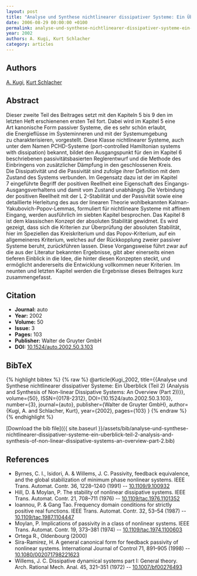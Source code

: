 ```yaml
---
layout: post
title: "Analyse und Synthese nichtlinearer dissipativer Systeme: Ein Überblick (Teil 2) (Analysis and Synthesis of Non-linear Dissipative Systems: An Overview (Part 2))"
date: 2006-08-29 00:00:00 +0100
permalink: analyse-und-synthese-nichtlinearer-dissipativer-systeme-ein-uberblick-teil-2-analysis-and-synthesis-of-non-linear-dissipative-systems-an-overview-part-2
year: 2002
authors: A. Kugi, Kurt Schlacher
category: articles
---
```

 
## Authors
[A. Kugi](authors/andreas-kugi), [Kurt Schlacher](authors/kurt-schlacher)
 
## Abstract
Dieser zweite Teil des Beitrages setzt mit den Kapiteln 5 bis 9 den im letzten Heft erschienenen ersten Teil fort. Dabei wird im Kapitel 5 eine Art kanonische Form passiver Systeme, die es sehr schön erlaubt, die Energieflüsse im Systeminneren und mit der Systemumgebung zu charakterisieren, vorgestellt. Diese Klasse nichtlinearer Systeme, auch unter dem Namen PCHD-Systeme (port-controlled Hamiltonian systems with dissipation) bekannt, bildet den Ausgangspunkt für den im Kapitel 6 beschriebenen passivitätsbasierten Reglerentwurf und die Methode des Einbringens von zusätzlicher Dämpfung in den geschlossenen Kreis. Die Dissipativität und die Passivität sind zufolge ihrer Definition mit dem Zustand des Systems verbunden. Im Gegensatz dazu ist der im Kapitel 7 eingeführte Begriff der positiven Reellheit eine Eigenschaft des Eingangs-Ausgangsverhaltens und damit vom Zustand unabhängig. Die Verbindung der positiven Reellheit mit der L 2-Stabilität und der Passivität sowie eine detaillierte Herleitung des aus der linearen Theorie wohlbekannten Kalman-Yakubovich-Popov-Lemmas, formuliert für nichtlineare Systeme mit affinem Eingang, werden ausführlich im siebten Kapitel besprochen. Das Kapitel 8 ist dem klassischen Konzept der absoluten Stabilität gewidmet. Es wird gezeigt, dass sich die Kriterien zur Überprüfung der absoluten Stabilität, hier im Speziellen das Kreiskriterium und das Popov-Kriterium, auf ein allgemeineres Kriterium, welches auf der Rückkopplung zweier passiver Systeme beruht, zurückführen lassen. Diese Vorgangsweise führt zwar auf die aus der Literatur bekannten Ergebnisse, gibt aber einerseits einen tieferen Einblick in die Idee, die hinter diesen Konzepten steckt, und ermöglicht andererseits die Entwicklung vollkommen neuer Kriterien. Im neunten und letzten Kapitel werden die Ergebnisse dieses Beitrages kurz zusammengefasst.  
 
## Citation
- **Journal:** auto
- **Year:** 2002
- **Volume:** 50
- **Issue:** 3
- **Pages:** 103
- **Publisher:** Walter de Gruyter GmbH
- **DOI:** [10.1524/auto.2002.50.3.103](https://doi.org/10.1524/auto.2002.50.3.103)
 
## BibTeX
{% highlight bibtex %}
{% raw %}
@article{Kugi_2002,
  title={{Analyse und Synthese nichtlinearer dissipativer Systeme: Ein Überblick (Teil 2) (Analysis and Synthesis of Non-linear Dissipative Systems: An Overview (Part 2))}},
  volume={50},
  ISSN={0178-2312},
  DOI={10.1524/auto.2002.50.3.103},
  number={3},
  journal={auto},
  publisher={Walter de Gruyter GmbH},
  author={Kugi, A. and Schlacher, Kurt},
  year={2002},
  pages={103}
}
{% endraw %}
{% endhighlight %}
 
[Download the bib file]({{ site.baseurl }}/assets/bib/analyse-und-synthese-nichtlinearer-dissipativer-systeme-ein-uberblick-teil-2-analysis-and-synthesis-of-non-linear-dissipative-systems-an-overview-part-2.bib)
 
## References
- Byrnes, C. I., Isidori, A. & Willems, J. C. Passivity, feedback equivalence, and the global stabilization of minimum phase nonlinear systems. IEEE Trans. Automat. Contr. 36, 1228–1240 (1991) -- [10.1109/9.100932](https://doi.org/10.1109/9.100932)
- Hill, D. & Moylan, P. The stability of nonlinear dissipative systems. IEEE Trans. Automat. Contr. 21, 708–711 (1976) -- [10.1109/tac.1976.1101352](https://doi.org/10.1109/tac.1976.1101352)
- Ioannou, P. & Gang Tao. Frequency domain conditions for strictly positive real functions. IEEE Trans. Automat. Contr. 32, 53–54 (1987) -- [10.1109/tac.1987.1104447](https://doi.org/10.1109/tac.1987.1104447)
- Moylan, P. Implications of passivity in a class of nonlinear systems. IEEE Trans. Automat. Contr. 19, 373–381 (1974) -- [10.1109/tac.1974.1100603](https://doi.org/10.1109/tac.1974.1100603)
- Ortega R., Oldenbourg (2000)
- Sira-Ramirez, H. A general canonical form for feedback passivity of nonlinear systems. International Journal of Control 71, 891–905 (1998) -- [10.1080/002071798221623](https://doi.org/10.1080/002071798221623)
- Willems, J. C. Dissipative dynamical systems part I: General theory. Arch. Rational Mech. Anal. 45, 321–351 (1972) -- [10.1007/bf00276493](https://doi.org/10.1007/bf00276493)

